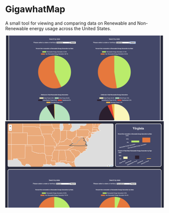 # GigawhatMap
A small tool for viewing and comparing data on Renewable and Non-Renewable energy usage across the United States.

<div align="center">
  <img alt="Demo Image #1" src="./client/assets/demo.png">
  <img alt="Demo Image #2" src="./client/assets/demo1.png">
</div>



